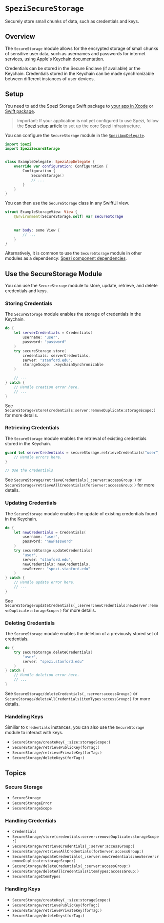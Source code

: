 # ``SpeziSecureStorage``

<!--
                  
This source file is part of the Stanford Spezi open-source project

SPDX-FileCopyrightText: 2022 Stanford University and the project authors (see CONTRIBUTORS.md)

SPDX-License-Identifier: MIT
             
-->

Securely store small chunks of data, such as credentials and keys.


## Overview

The ``SecureStorage`` module allows for the encrypted storage of small chunks of sensitive user data, such as usernames and passwords for internet services, using Apple's [Keychain documentation](https://developer.apple.com/documentation/security/keychain_services/keychain_items/using_the_keychain_to_manage_user_secrets). 

Credentials can be stored in the Secure Enclave (if available) or the Keychain. Credentials stored in the Keychain can be made synchronizable between different instances of user devices.


## Setup

You need to add the Spezi Storage Swift package to
[your app in Xcode](https://developer.apple.com/documentation/xcode/adding-package-dependencies-to-your-app#) or
[Swift package](https://developer.apple.com/documentation/xcode/creating-a-standalone-swift-package-with-xcode#Add-a-dependency-on-another-Swift-package).

> Important: If your application is not yet configured to use Spezi, follow the [Spezi setup article](https://swiftpackageindex.com/stanfordspezi/spezi/documentation/spezi/initial-setup) to set up the core Spezi infrastructure.

You can configure the ``SecureStorage`` module in the [`SpeziAppDelegate`](https://swiftpackageindex.com/stanfordspezi/spezi/documentation/spezi/speziappdelegate).

```swift
import Spezi
import SpeziSecureStorage


class ExampleDelegate: SpeziAppDelegate {
    override var configuration: Configuration {
        Configuration {
            SecureStorage()
            // ...
        }
    }
}
```

You can then use the ``SecureStorage`` class in any SwiftUI view.

```swift
struct ExampleStorageView: View {
    @Environment(SecureStorage.self) var secureStorage
    
    
    var body: some View {
        // ...
    }
}
```

Alternatively, it is common to use the ``SecureStorage`` module in other modules as a dependency: [Spezi component dependencies](https://swiftpackageindex.com/stanfordspezi/spezi/documentation/spezi/component#Dependencies).


## Use the SecureStorage Module

You can use the ``SecureStorage`` module to store, update, retrieve, and delete credentials and keys. 


### Storing Credentials

The ``SecureStorage`` module enables the storage of credentials in the Keychain.

```swift
do {
    let serverCredentials = Credentials(
        username: "user",
        password: "password"
    )
    try secureStorage.store(
        credentials: serverCredentials,
        server: "stanford.edu",
        storageScope: .keychainSynchronizable
    )

    // ...
} catch {
    // Handle creation error here.
    // ...
}
```

See ``SecureStorage/store(credentials:server:removeDuplicate:storageScope:)`` for more details.



### Retrieving Credentials

The ``SecureStorage`` module enables the retrieval of existing credentials stored in the Keychain.

```swift
guard let serverCredentials = secureStorage.retrieveCredentials("user", server: "stanford.edu") else {
    // Handle errors here.
}

// Use the credentials
```

See ``SecureStorage/retrieveCredentials(_:server:accessGroup:)`` or ``SecureStorage/retrieveAllCredentials(forServer:accessGroup:)`` for more details.


### Updating Credentials

The ``SecureStorage`` module enables the update of existing credentials found in the Keychain.

```swift
do {
    let newCredentials = Credentials(
        username: "user",
        password: "newPassword"
    )
    try secureStorage.updateCredentials(
        "user",
        server: "stanford.edu",
        newCredentials: newCredentials,
        newServer: "spezi.stanford.edu"
    )
} catch {
    // Handle update error here.
    // ...
}
```

See ``SecureStorage/updateCredentials(_:server:newCredentials:newServer:removeDuplicate:storageScope:)`` for more details.


### Deleting Credentials

The ``SecureStorage`` module enables the deletion of a previously stored set of credentials.

```swift
do {
    try secureStorage.deleteCredentials(
        "user",
        server: "spezi.stanford.edu"
    )
} catch {
    // Handle deletion error here.
    // ...
}
```

See ``SecureStorage/deleteCredentials(_:server:accessGroup:)`` or ``SecureStorage/deleteAllCredentials(itemTypes:accessGroup:)`` for more details.


### Handeling Keys

Similiar to ``Credentials`` instances, you can also use the ``SecureStorage`` module to interact with keys.

- ``SecureStorage/createKey(_:size:storageScope:)``
- ``SecureStorage/retrievePublicKey(forTag:)``
- ``SecureStorage/retrievePrivateKey(forTag:)``
- ``SecureStorage/deleteKeys(forTag:)``


## Topics

### Secure Storage
- ``SecureStorage``
- ``SecureStorageError``
- ``SecureStorageScope``

### Handling Credentials 

- ``Credentials``
- ``SecureStorage/store(credentials:server:removeDuplicate:storageScope:)``
- ``SecureStorage/retrieveCredentials(_:server:accessGroup:)``
- ``SecureStorage/retrieveAllCredentials(forServer:accessGroup:)``
- ``SecureStorage/updateCredentials(_:server:newCredentials:newServer:removeDuplicate:storageScope:)``
- ``SecureStorage/deleteCredentials(_:server:accessGroup:)``
- ``SecureStorage/deleteAllCredentials(itemTypes:accessGroup:)``
- ``SecureStorageItemTypes``

### Handling Keys 

- ``SecureStorage/createKey(_:size:storageScope:)``
- ``SecureStorage/retrievePublicKey(forTag:)``
- ``SecureStorage/retrievePrivateKey(forTag:)``
- ``SecureStorage/deleteKeys(forTag:)``
